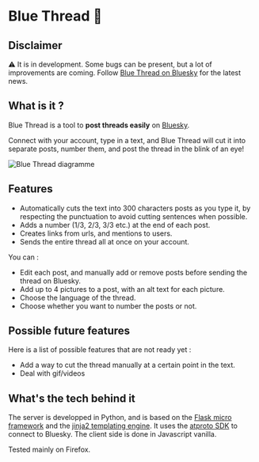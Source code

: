 # Blue Thread 🧵

## Disclaimer

⚠ It is in development. Some bugs can be present, but a lot of improvements are coming. Follow [Blue Thread on Bluesky](http://bsky.app/profile/bluethread.bsky.social) for the latest news.

## What is it ?

Blue Thread is a tool to **post threads easily** on [Bluesky](https://bsky.app/).

Connect with your account, type in a text, and Blue Thread will cut it into separate posts, number them, and post the thread in the blink of an eye!

![Blue Thread diagramme](https://github.com/simonetthomas/Blue_Thread/assets/36693311/d8992581-17d7-4f35-af33-3030d3453dae)


## Features

* Automatically cuts the text into 300 characters posts as you type it, by respecting the punctuation to avoid cutting sentences when possible.
* Adds a number (1/3, 2/3, 3/3 etc.) at the end of each post.
* Creates links from urls, and mentions to users.
* Sends the entire thread all at once on your account.

You can :
* Edit each post, and manually add or remove posts before sending the thread on Bluesky.
* Add up to 4 pictures to a post, with an alt text for each picture.
* Choose the language of the thread.
* Choose whether you want to number the posts or not.

## Possible future features

Here is a list of possible features that are not ready yet :
* Add a way to cut the thread manually at a certain point in the text.
* Deal with gif/videos

## What's the tech behind it

The server is developped in Python, and is based on the [Flask micro framework](https://flask.palletsprojects.com/en/2.3.x/) and the [jinja2 templating engine](https://jinja.palletsprojects.com/en/3.1.x/). It uses the [atproto SDK](https://atproto.blue/en/latest/) to connect to Bluesky. The client side is done in Javascript vanilla.

Tested mainly on Firefox.
